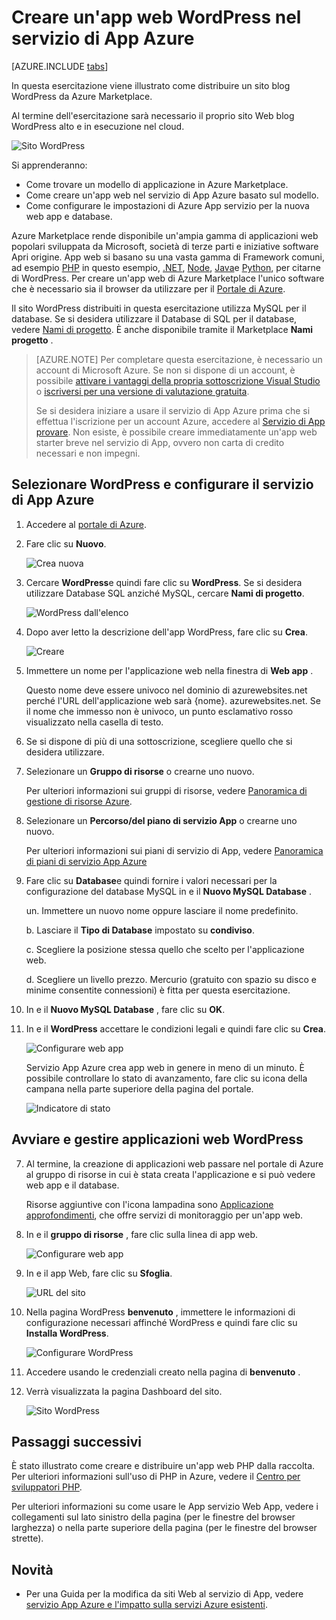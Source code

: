 <properties
    pageTitle="Creare un'app web WordPress nel servizio di App Azure | Microsoft Azure"
    description="Informazioni su come creare una nuova app web Azure per un blog WordPress tramite il portale di Azure."
    services="app-service\web"
    documentationCenter="php"
    authors="rmcmurray"
    manager="wpickett"
    editor=""/>

<tags
    ms.service="app-service-web"
    ms.workload="na"
    ms.tgt_pltfrm="na"
    ms.devlang="PHP"
    ms.topic="hero-article"
    ms.date="08/11/2016"
    ms.author="robmcm"/>

# <a name="create-a-wordpress-web-app-in-azure-app-service"></a>Creare un'app web WordPress nel servizio di App Azure

[AZURE.INCLUDE [tabs](../../includes/app-service-web-get-started-nav-tabs.md)]

In questa esercitazione viene illustrato come distribuire un sito blog WordPress da Azure Marketplace.

Al termine dell'esercitazione sarà necessario il proprio sito Web blog WordPress alto e in esecuzione nel cloud.

![Sito WordPress](./media/web-sites-php-web-site-gallery/wpdashboard.png)

Si apprenderanno:

* Come trovare un modello di applicazione in Azure Marketplace.
* Come creare un'app web nel servizio di App Azure basato sul modello.
* Come configurare le impostazioni di Azure App servizio per la nuova web app e database.

Azure Marketplace rende disponibile un'ampia gamma di applicazioni web popolari sviluppata da Microsoft, società di terze parti e iniziative software Apri origine. App web si basano su una vasta gamma di Framework comuni, ad esempio [PHP](/develop/nodejs/) in questo esempio, [.NET](/develop/net/), [Node](/develop/nodejs/), [Java](/develop/java/)e [Python](/develop/python/), per citarne di WordPress. Per creare un'app web di Azure Marketplace l'unico software che è necessario sia il browser da utilizzare per il [Portale di Azure](https://portal.azure.com/). 

Il sito WordPress distribuiti in questa esercitazione utilizza MySQL per il database. Se si desidera utilizzare il Database di SQL per il database, vedere [Nami di progetto](http://projectnami.org/). È anche disponibile tramite il Marketplace **Nami progetto** .

> [AZURE.NOTE]
> Per completare questa esercitazione, è necessario un account di Microsoft Azure. Se non si dispone di un account, è possibile [attivare i vantaggi della propria sottoscrizione Visual Studio](/pricing/member-offers/msdn-benefits-details/?WT.mc_id=A261C142F) o [iscriversi per una versione di valutazione gratuita](/en-us/pricing/free-trial/?WT.mc_id=A261C142F).
>
> Se si desidera iniziare a usare il servizio di App Azure prima che si effettua l'iscrizione per un account Azure, accedere al [Servizio di App provare](http://go.microsoft.com/fwlink/?LinkId=523751). Non esiste, è possibile creare immediatamente un'app web starter breve nel servizio di App, ovvero non carta di credito necessari e non impegni.

## <a name="select-wordpress-and-configure-for-azure-app-service"></a>Selezionare WordPress e configurare il servizio di App Azure

1. Accedere al [portale di Azure](https://portal.azure.com/).

2. Fare clic su **Nuovo**.
    
    ![Crea nuova][5]
    
3. Cercare **WordPress**e quindi fare clic su **WordPress**. Se si desidera utilizzare Database SQL anziché MySQL, cercare **Nami di progetto**.

    ![WordPress dall'elenco][7]
    
5. Dopo aver letto la descrizione dell'app WordPress, fare clic su **Crea**.

    ![Creare](./media/web-sites-php-web-site-gallery/create.png)

4. Immettere un nome per l'applicazione web nella finestra di **Web app** .

    Questo nome deve essere univoco nel dominio di azurewebsites.net perché l'URL dell'applicazione web sarà {nome}. azurewebsites.net. Se il nome che immesso non è univoco, un punto esclamativo rosso visualizzato nella casella di testo.

8. Se si dispone di più di una sottoscrizione, scegliere quello che si desidera utilizzare. 

5. Selezionare un **Gruppo di risorse** o crearne uno nuovo.

    Per ulteriori informazioni sui gruppi di risorse, vedere [Panoramica di gestione di risorse Azure](../azure-resource-manager/resource-group-overview.md).

5. Selezionare un **Percorso/del piano di servizio App** o crearne uno nuovo.

    Per ulteriori informazioni sui piani di servizio di App, vedere [Panoramica di piani di servizio App Azure](../azure-web-sites-web-hosting-plans-in-depth-overview.md) 

7. Fare clic su **Database**e quindi fornire i valori necessari per la configurazione del database MySQL in e il **Nuovo MySQL Database** .

    un. Immettere un nuovo nome oppure lasciare il nome predefinito.

    b. Lasciare il **Tipo di Database** impostato su **condiviso**.

    c. Scegliere la posizione stessa quello che scelto per l'applicazione web.

    d. Scegliere un livello prezzo. Mercurio (gratuito con spazio su disco e minime consentite connessioni) è fitta per questa esercitazione.

8. In e il **Nuovo MySQL Database** , fare clic su **OK**. 

8. In e il **WordPress** accettare le condizioni legali e quindi fare clic su **Crea**. 

    ![Configurare web app](./media/web-sites-php-web-site-gallery/configure.png)

    Servizio App Azure crea app web in genere in meno di un minuto. È possibile controllare lo stato di avanzamento, fare clic su icona della campana nella parte superiore della pagina del portale.

    ![Indicatore di stato](./media/web-sites-php-web-site-gallery/progress.png)

## <a name="launch-and-manage-your-wordpress-web-app"></a>Avviare e gestire applicazioni web WordPress
    
7. Al termine, la creazione di applicazioni web passare nel portale di Azure al gruppo di risorse in cui è stata creata l'applicazione e si può vedere web app e il database.

    Risorse aggiuntive con l'icona lampadina sono [Applicazione approfondimenti](/services/application-insights/), che offre servizi di monitoraggio per un'app web.

1. In e il **gruppo di risorse** , fare clic sulla linea di app web.

    ![Configurare web app](./media/web-sites-php-web-site-gallery/resourcegroup.png)

2. In e il app Web, fare clic su **Sfoglia**.

    ![URL del sito][browse]

3. Nella pagina WordPress **benvenuto** , immettere le informazioni di configurazione necessari affinché WordPress e quindi fare clic su **Installa WordPress**.

    ![Configurare WordPress](./media/web-sites-php-web-site-gallery/wpconfigure.png)

4. Accedere usando le credenziali creato nella pagina di **benvenuto** .  

5. Verrà visualizzata la pagina Dashboard del sito.    

    ![Sito WordPress](./media/web-sites-php-web-site-gallery/wpdashboard.png)

## <a name="next-steps"></a>Passaggi successivi

È stato illustrato come creare e distribuire un'app web PHP dalla raccolta. Per ulteriori informazioni sull'uso di PHP in Azure, vedere il [Centro per sviluppatori PHP](/develop/php/).

Per ulteriori informazioni su come usare le App servizio Web App, vedere i collegamenti sul lato sinistro della pagina (per le finestre del browser larghezza) o nella parte superiore della pagina (per le finestre del browser strette). 

## <a name="whats-changed"></a>Novità
* Per una Guida per la modifica da siti Web al servizio di App, vedere [servizio App Azure e l'impatto sulla servizi Azure esistenti](http://go.microsoft.com/fwlink/?LinkId=529714).

[5]: ./media/web-sites-php-web-site-gallery/startmarketplace.png
[7]: ./media/web-sites-php-web-site-gallery/search-web-app.png
[browse]: ./media/web-sites-php-web-site-gallery/browse-web.png
